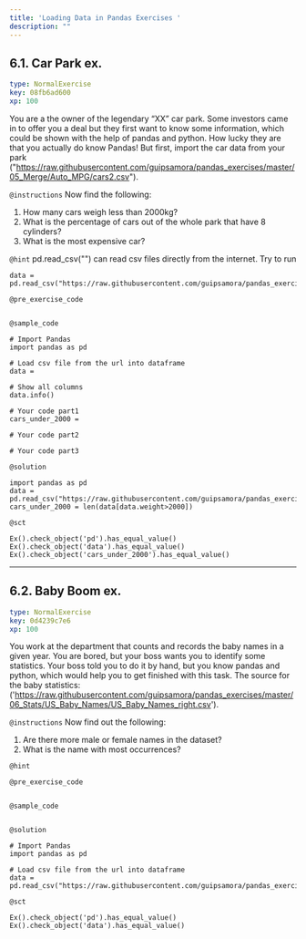 ```yaml
---
title: 'Loading Data in Pandas Exercises '
description: ""
---
```


## 6.1. Car Park ex.

```yaml
type: NormalExercise
key: 08fb6ad600
xp: 100
```

You are a the owner of the legendary “XX” car park. Some investors came in to offer you a deal but they first want to know some information, which could be shown with the help of pandas and python. How lucky they are that you actually do know Pandas! But first, import the car data from your park ("https://raw.githubusercontent.com/guipsamora/pandas_exercises/master/05_Merge/Auto_MPG/cars2.csv").

`@instructions`
Now find the following:
1. How many cars weigh less than 2000kg?
2. What is the percentage of cars out of the whole park that have 8 cylinders?
3. What is the most expensive car?

`@hint`
pd.read_csv("") can read csv files directly from the internet. 
Try to run
```
data = pd.read_csv("https://raw.githubusercontent.com/guipsamora/pandas_exercises/master/05_Merge/Auto_MPG/cars2.csv")
```

`@pre_exercise_code`
```{python}

```

`@sample_code`
```{python}
# Import Pandas
import pandas as pd

# Load csv file from the url into dataframe
data = 

# Show all columns
data.info()

# Your code part1
cars_under_2000 = 

# Your code part2

# Your code part3
```

`@solution`
```{python}
import pandas as pd
data = pd.read_csv("https://raw.githubusercontent.com/guipsamora/pandas_exercises/master/05_Merge/Auto_MPG/cars2.csv")
cars_under_2000 = len(data[data.weight>2000])
```

`@sct`
```{python}
Ex().check_object('pd').has_equal_value()
Ex().check_object('data').has_equal_value()
Ex().check_object('cars_under_2000').has_equal_value()

```

---

## 6.2. Baby Boom ex.

```yaml
type: NormalExercise
key: 0d4239c7e6
xp: 100
```

You work at the department that counts and records the baby names in a given year. You are bored, but your boss wants you to identify some statistics. Your boss told you to do it by hand, but you know pandas and python, which would help you to get finished with this task. The source for the baby statistics: ('https://raw.githubusercontent.com/guipsamora/pandas_exercises/master/06_Stats/US_Baby_Names/US_Baby_Names_right.csv').

`@instructions`
Now find out the following: 

1. Are there more male or female names in the dataset?
2. What is the name with most occurrences?

`@hint`


`@pre_exercise_code`
```{python}

```

`@sample_code`
```{python}

```

`@solution`
```{python}
# Import Pandas
import pandas as pd

# Load csv file from the url into dataframe
data = pd.read_csv("https://raw.githubusercontent.com/guipsamora/pandas_exercises/master/05_Merge/Auto_MPG/cars2.csv")
```

`@sct`
```{python}
Ex().check_object('pd').has_equal_value()
Ex().check_object('data').has_equal_value()
```
